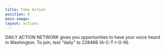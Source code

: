 ```yaml
---
title: Take Action
position: 0
main-image: 
layout: actions
---
```


DAILY ACTION NETWORK gives you opportunities to have your voice heard in Washington. To join, text "daily" to 228466 (A-C-T-I-O-N).